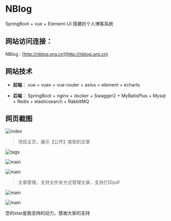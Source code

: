 # NBlog
SpringBoot + vue + Element-UI 搭建的个人博客系统

## 网站访问连接：
NBlog : [http://nblog.org.cn](http://nblog.org.cn)

## 网站技术

- **前端**： vue + vuex + vue-router + axios + element + echarts

- **后端**： SpringBoot + nginx + docker  + Swagger2 + MyBatisPlus + Mysql + Redis + elasticsearch + RabbitMQ 

## 网页截图

![index](http://nblog.org.cn/images/readme/01.png)

>项目主页，展示【公开】类型的文章

![tags](http://nblog.org.cn/images/readme/02.png)

![main](http://nblog.org.cn/images/readme/03.png)

![main](http://nblog.org.cn/images/readme/04.png)

>文章管理，支持文件夹方式管理文章，支持打印pdf

![main](http://nblog.org.cn/images/readme/05.png)

![main](http://nblog.org.cn/images/readme/06.png)


您的star是我坚持的动力，感谢大家的支持
